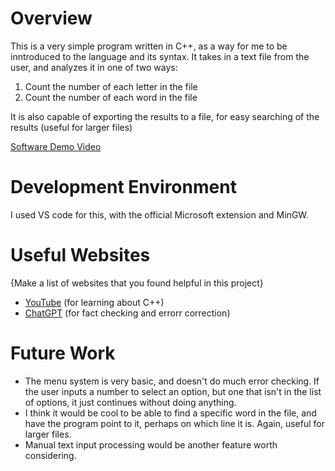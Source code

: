 # Overview

This is a very simple program  written in C++, as a way for me to be inntroduced to the language and its syntax.
It takes in a text file from the user, and analyzes it in one of two ways:
1. Count the number of each letter in the file
2. Count the number of each word in the file

It is also capable of exporting the results to a file, for easy searching of the results (useful for larger files)

[Software Demo Video](https://youtu.be/lKtTlzrHNPw)

# Development Environment

I used VS code for this, with the official Microsoft extension and MinGW.

# Useful Websites

{Make a list of websites that you found helpful in this project}

- [YouTube](https://www.youtube.com/watch?v=dQw4w9WgXcQ) (for learning about C++)
- [ChatGPT](https://chatgpt.com/) (for fact checking and errorr correction)

# Future Work

- The menu system is very basic, and doesn't do much error checking. If the user inputs a number to select an option, but one that isn't in the list of options, it just continues without doing anything.
- I think it would be cool to be able to find a specific word in the file, and have the program point to it, perhaps on which line it is. Again, useful for larger files.
- Manual text input processing would be another feature worth considering.
